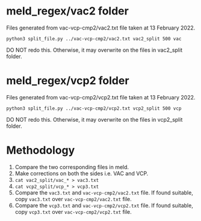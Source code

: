 # meld_regex/vac2 folder

Files generated from vac-vcp-cmp2/vac2.txt file taken at 13 February 2022.

`python3 split_file.py ../vac-vcp-cmp2/vac2.txt vac2_split 500 vac`

DO NOT redo this. Otherwise, it may overwrite on the files in vac2_split folder.

# meld_regex/vcp2 folder

Files generated from vac-vcp-cmp2/vcp2.txt file taken at 13 February 2022.

`python3 split_file.py ../vac-vcp-cmp2/vcp2.txt vcp2_split 500 vcp`

DO NOT redo this. Otherwise, it may overwrite on the files in vcp2_split folder.

# Methodology

1. Compare the two corresponding files in meld.
2. Make corrections on both the sides i.e. VAC and VCP.
3. `cat vac2_split/vac_* > vac3.txt`
4. `cat vcp2_split/vcp_* > vcp3.txt`
5. Compare the `vac3.txt` and `vac-vcp-cmp2/vac2.txt` file. If found suitable, copy `vac3.txt` over `vac-vcp-cmp2/vac2.txt` file.
6. Compare the `vcp3.txt` and `vac-vcp-cmp2/vcp2.txt` file. If found suitable, copy `vcp3.txt` over `vac-vcp-cmp2/vcp2.txt` file.

